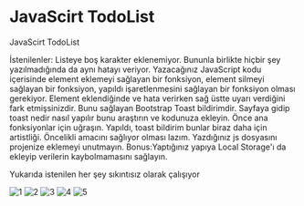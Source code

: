 # JavaScirt TodoList
 JavaScirt TodoList
 
İstenilenler:
Listeye boş karakter eklenemiyor. Bununla birlikte hiçbir şey yazılmadığında da aynı hatayı veriyor.
Yazacağınız JavaScript kodu içerisinde element eklemeyi sağlayan bir fonksiyon, element silmeyi sağlayan bir fonksiyon, yapıldı işaretlenmesini sağlayan bir fonksiyon olması gerekiyor.
Element eklendiğinde ve hata verirken sağ üstte uyarı verdiğini fark etmişsinizdir. Bunu sağlayan Bootstrap Toast bildirimdir. Sayfaya gidip toast nedir nasıl yapılır bunu araştırın ve kodunuza ekleyin.
Önce ana fonksiyonlar için uğraşın. Yapıldı, toast bildirim bunlar biraz daha için artistliği. Öncelikli amacını sağlıyor olması lazım.
Yazdığınız js dosyasını projenize eklemeyi unutmayın.
Bonus:Yaptığınız yapıya Local Storage'ı da ekleyip verilerin kaybolmamasını sağlayın.


Yukarıda istenilen her şey sıkıntısız olarak çalışıyor




![1](https://github.com/YnsyFrkn/JavaScirt-TodoList/assets/122090059/61cbf628-b3fd-4e53-82a9-0173426cc544)
![2](https://github.com/YnsyFrkn/JavaScirt-TodoList/assets/122090059/bb91303c-f907-4dcb-a472-cafd030e7269)
![3](https://github.com/YnsyFrkn/JavaScirt-TodoList/assets/122090059/2f97d1c1-23ff-443f-9ca2-522754e231c3)
![4](https://github.com/YnsyFrkn/JavaScirt-TodoList/assets/122090059/3815a61a-fa05-4898-9831-7070ef009655)
![5](https://github.com/YnsyFrkn/JavaScirt-TodoList/assets/122090059/ec7a7cd1-b36e-4cfa-b4ff-35b1f2116702)

